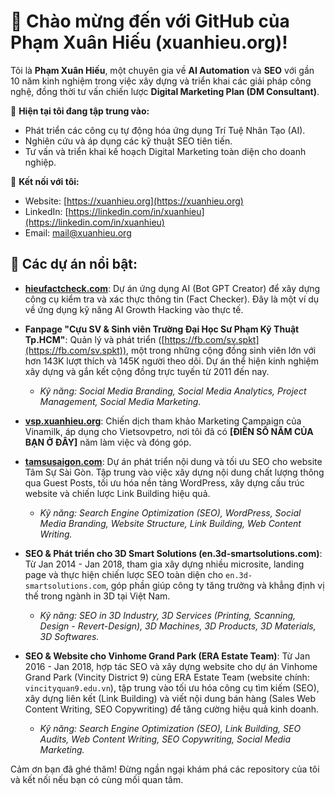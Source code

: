 # 👋 Chào mừng đến với GitHub của Phạm Xuân Hiếu (xuanhieu.org)!

Tôi là **Phạm Xuân Hiếu**, một chuyên gia về **AI Automation** và **SEO** với gần 10 năm kinh nghiệm trong việc xây dựng và triển khai các giải pháp công nghệ, đồng thời tư vấn chiến lược **Digital Marketing Plan (DM Consultant)**.

🚀 **Hiện tại tôi đang tập trung vào:**

* Phát triển các công cụ tự động hóa ứng dụng Trí Tuệ Nhân Tạo (AI).
* Nghiên cứu và áp dụng các kỹ thuật SEO tiên tiến.
* Tư vấn và triển khai kế hoạch Digital Marketing toàn diện cho doanh nghiệp.

🔗 **Kết nối với tôi:**

* Website: [https://xuanhieu.org](https://xuanhieu.org)
* LinkedIn: [https://linkedin.com/in/xuanhieu](https://linkedin.com/in/xuanhieu)
* Email: [mail@xuanhieu.org](mail@xuanhieu.org)

## 📌 Các dự án nổi bật: 

* **[hieufactcheck.com](https://hieufactcheck.com)**: Dự án ứng dụng AI (Bot GPT Creator) để xây dựng công cụ kiểm tra và xác thực thông tin (Fact Checker). Đây là một ví dụ về ứng dụng kỹ năng AI Growth Hacking vào thực tế.

* **Fanpage "Cựu SV & Sinh viên Trường Đại Học Sư Phạm Kỹ Thuật Tp.HCM"**: Quản lý và phát triển ([https://fb.com/sv.spkt](https://fb.com/sv.spkt)), một trong những cộng đồng sinh viên lớn với hơn 143K lượt thích và 145K người theo dõi. Dự án thể hiện kinh nghiệm xây dựng và gắn kết cộng đồng trực tuyến từ 2011 đến nay.
    * *Kỹ năng: Social Media Branding, Social Media Analytics, Project Management, Social Media Marketing.*

* **[vsp.xuanhieu.org](https://vsp.xuanhieu.org)**: Chiến dịch tham khảo Marketing Campaign của Vinamilk, áp dụng cho Vietsovpetro, nơi tôi đã có **[ĐIỀN SỐ NĂM CỦA BẠN Ở ĐÂY]** năm làm việc và đóng góp.

* **[tamsusaigon.com](https://tamsusaigon.com)**: Dự án phát triển nội dung và tối ưu SEO cho website Tâm Sự Sài Gòn. Tập trung vào việc xây dựng nội dung chất lượng thông qua Guest Posts, tối ưu hóa nền tảng WordPress, xây dựng cấu trúc website và chiến lược Link Building hiệu quả.
    * *Kỹ năng: Search Engine Optimization (SEO), WordPress, Social Media Branding, Website Structure, Link Building, Web Content Writing.*

* **SEO & Phát triển cho 3D Smart Solutions (en.3d-smartsolutions.com)**: Từ Jan 2014 - Jan 2018, tham gia xây dựng nhiều microsite, landing page và thực hiện chiến lược SEO toàn diện cho `en.3d-smartsolutions.com`, góp phần giúp công ty tăng trưởng và khẳng định vị thế trong ngành in 3D tại Việt Nam.
    * *Kỹ năng: SEO in 3D Industry, 3D Services (Printing, Scanning, Design - Revert-Design), 3D Machines, 3D Products, 3D Materials, 3D Softwares.*

* **SEO & Website cho Vinhome Grand Park (ERA Estate Team)**: Từ Jan 2016 - Jan 2018, hợp tác SEO và xây dựng website cho dự án Vinhome Grand Park (Vincity District 9) cùng ERA Estate Team (website chính: `vincityquan9.edu.vn`), tập trung vào tối ưu hóa công cụ tìm kiếm (SEO), xây dựng liên kết (Link Building) và viết nội dung bán hàng (Sales Web Content Writing, SEO Copywriting) để tăng cường hiệu quả kinh doanh.
    * *Kỹ năng: Search Engine Optimization (SEO), Link Building, SEO Audits, Web Content Writing, SEO Copywriting, Social Media Marketing.*

Cảm ơn bạn đã ghé thăm! Đừng ngần ngại khám phá các repository của tôi và kết nối nếu bạn có cùng mối quan tâm.
